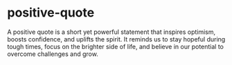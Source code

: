 # positive-quote
A positive quote is a short yet powerful statement that inspires optimism, boosts confidence, and uplifts the spirit. It reminds us to stay hopeful during tough times, focus on the brighter side of life, and believe in our potential to overcome challenges and grow.
